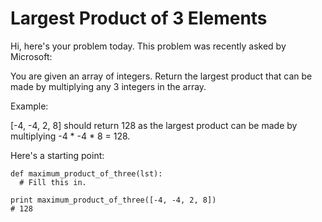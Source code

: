 # Largest Product of 3 Elements
Hi, here's your problem today. This problem was recently asked by Microsoft:

You are given an array of integers. Return the largest product that can be made by multiplying any 3 integers in the array.

Example:

[-4, -4, 2, 8] should return 128 as the largest product can be made by multiplying -4 * -4 * 8 = 128.

Here's a starting point:
```
def maximum_product_of_three(lst):
  # Fill this in.

print maximum_product_of_three([-4, -4, 2, 8])
# 128
```

